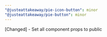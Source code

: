 ```yaml
---
"@justeattakeaway/pie-icon-button": minor
"@justeattakeaway/pie-button": minor
---
```


[Changed] - Set all component props to public
